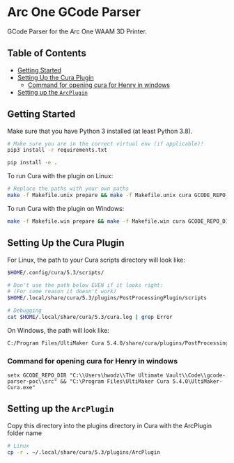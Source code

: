 # Arc One GCode Parser <!-- omit in toc -->

GCode Parser for the Arc One WAAM 3D Printer.

## Table of Contents <!-- omit in toc -->

- [Getting Started](#getting-started)
- [Setting Up the Cura Plugin](#setting-up-the-cura-plugin)
  - [Command for opening cura for Henry in windows](#command-for-opening-cura-for-henry-in-windows)
- [Setting up the `ArcPlugin`](#setting-up-the-arcplugin)

## Getting Started

Make sure that you have Python 3 installed (at least Python 3.8).

```bash
# Make sure you are in the correct virtual env (if applicable)!
pip3 install -r requirements.txt

pip install -e .
```

To run Cura with the plugin on Linux:

```bash
# Replace the paths with your own paths
make -f Makefile.unix prepare && make -f Makefile.unix cura GCODE_REPO_DIR=${HOME}/Coding/arc_one/gcode-parser-poc/src ULTIMAKER_EXE=${HOME}/Desktop/UltiMaker-Cura-5.3.1-linux-modern.AppImage
```

To run Cura with the plugin on Windows:

```bash
make -f Makefile.win prepare && make -f Makefile.win cura GCODE_REPO_DIR="C:\\Users\hwodz\\The Ultimate Vault\\Code\\gcode-parser-poc\\src" ULTIMAKER_EXE="C:\Program Files\UltiMaker Cura 5.4.0\UltiMaker-Cura.exe"
```

## Setting Up the Cura Plugin

For Linux, the path to your Cura scripts directory will look like:

```bash
$HOME/.config/cura/5.3/scripts/

# Don't use the path below EVEN if it looks right:
# (For some reason it doesn't work)
$HOME/.local/share/cura/5.3/plugins/PostProcessingPlugin/scripts

# Debugging
cat $HOME/.local/share/cura/5.3/cura.log | grep Error
```

On Windows, the path will look like:

```bash
C:/Program Files/UltiMaker Cura 5.4.0/share/cura/plugins/PostProcessingPlugin/scripts/Micer.py
```

### Command for opening cura for Henry in windows

```
setx GCODE_REPO_DIR "C:\\Users\hwodz\\The Ultimate Vault\\Code\\gcode-parser-poc\\src" && "C:\Program Files\UltiMaker Cura 5.4.0\UltiMaker-Cura.exe"
```

## Setting up the `ArcPlugin`

Copy this directory into the plugins directory in Cura with the ArcPlugin folder name

```bash
# Linux
cp -r . ~/.local/share/cura/5.3/plugins/ArcPlugin
```
